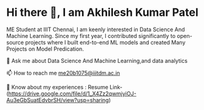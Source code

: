 # Hi there 👋, I am Akhilesh Kumar Patel


ME Student  at IIIT Chennai,
I am keenly interested in Data Science And Machine Learning. Since my first year, I contributed significantly to open-source projects where I built end-to-end ML models and created Many Projects on Model Predication.

💬 Ask me about Data Science And Machine Learning,and data analytics

📫 How to reach me me20b1075@iiitdm.ac.in

📄 Know about my experiences : Resume Link- (https://drive.google.com/file/d/1_X4Zz2qwmjyiOJ-Au3eGbSuatEdvbrSH/view?usp=sharing)
